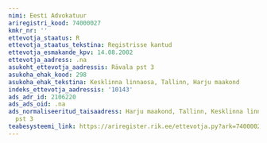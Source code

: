 ```yaml
---
nimi: Eesti Advokatuur
ariregistri_kood: 74000027
kmkr_nr: ''
ettevotja_staatus: R
ettevotja_staatus_tekstina: Registrisse kantud
ettevotja_esmakande_kpv: 14.08.2002
ettevotja_aadress: .na
asukoht_ettevotja_aadressis: Rävala pst 3
asukoha_ehak_kood: 298
asukoha_ehak_tekstina: Kesklinna linnaosa, Tallinn, Harju maakond
indeks_ettevotja_aadressis: '10143'
ads_adr_id: 2106220
ads_ads_oid: .na
ads_normaliseeritud_taisaadress: Harju maakond, Tallinn, Kesklinna linnaosa, Rävala
  pst 3
teabesysteemi_link: https://ariregister.rik.ee/ettevotja.py?ark=74000027&ref=rekvisiidid
---
```

